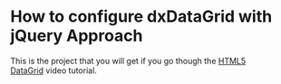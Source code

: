 # How to configure dxDataGrid with jQuery Approach


This is the project that you will get if you go though the <a href="http://www.youtube.com/watch?v=KJpS2Iwrrg8&list=PL8h4jt35t1wjGvgflbHEH_e3b23AA30-z&index=6">HTML5 DataGrid</a> video tutorial.

<br/>


